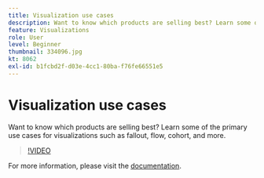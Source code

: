 ```yaml
---
title: Visualization use cases
description: Want to know which products are selling best? Learn some of the primary use cases for visualizations such as fallout, flow, cohort, and more.
feature: Visualizations
role: User
level: Beginner
thumbnail: 334096.jpg
kt: 8062
exl-id: b1fcbd2f-d03e-4cc1-80ba-f76fe66551e5
---
```

# Visualization use cases

Want to know which products are selling best? Learn some of the primary use cases for visualizations such as fallout, flow, cohort, and more.

>[!VIDEO](https://video.tv.adobe.com/v/334096/?quality=12&learn=on)

For more information, please visit the [documentation](https://experienceleague.adobe.com/docs/data-workbench/using/dashboard/visualizations/visualization-types/c-visualization-types.html?lang=en).
